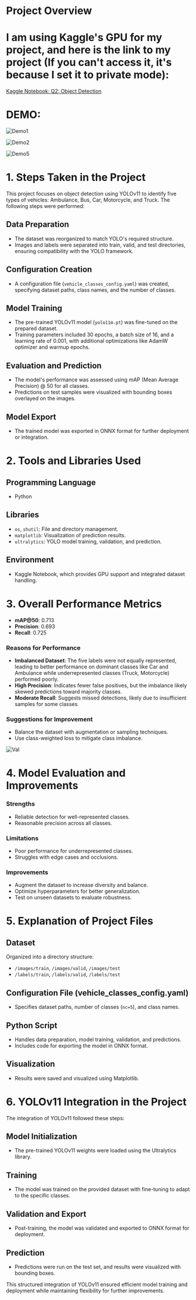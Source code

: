 # Project Overview

# I am using Kaggle's GPU for my project, and here is the link to my project (If you can't access it, it's because I set it to private mode): 
[Kaggle Notebook: Q2: Object Detection](https://www.kaggle.com/code/nguyenquyetgiangson/q2-object-detection)

# DEMO:
![Demo1](https://github.com/GiangSon-5/Object_Detection_with_YOLOV11/blob/main/images/demo1.jpg)

![Demo2](https://github.com/GiangSon-5/Object_Detection_with_YOLOV11/blob/main/images/demo2.jpg)

![Demo5](https://github.com/GiangSon-5/Object_Detection_with_YOLOV11/blob/main/images/demo5.jpg)

# 1. Steps Taken in the Project

This project focuses on object detection using YOLOv11 to identify five types of vehicles: Ambulance, Bus, Car, Motorcycle, and Truck. The following steps were performed:

## Data Preparation
- The dataset was reorganized to match YOLO's required structure.
- Images and labels were separated into train, valid, and test directories, ensuring compatibility with the YOLO framework.

## Configuration Creation
- A configuration file (`vehicle_classes_config.yaml`) was created, specifying dataset paths, class names, and the number of classes.

## Model Training
- The pre-trained YOLOv11 model (`yolo11m.pt`) was fine-tuned on the prepared dataset.
- Training parameters included 30 epochs, a batch size of 16, and a learning rate of 0.001, with additional optimizations like AdamW optimizer and warmup epochs.

## Evaluation and Prediction
- The model's performance was assessed using mAP (Mean Average Precision) @ 50 for all classes.
- Predictions on test samples were visualized with bounding boxes overlayed on the images.

## Model Export
- The trained model was exported in ONNX format for further deployment or integration.

# 2. Tools and Libraries Used

## Programming Language
- Python

## Libraries
- `os`, `shutil`: File and directory management.
- `matplotlib`: Visualization of prediction results.
- `ultralytics`: YOLO model training, validation, and prediction.

## Environment
- Kaggle Notebook, which provides GPU support and integrated dataset handling.

# 3. Overall Performance Metrics
- **mAP@50**: 0.713
- **Precision**: 0.693
- **Recall**: 0.725

### Reasons for Performance
- **Imbalanced Dataset**: The five labels were not equally represented, leading to better performance on dominant classes like Car and Ambulance while underrepresented classes (Truck, Motorcycle) performed poorly.
- **High Precision**: Indicates fewer false positives, but the imbalance likely skewed predictions toward majority classes.
- **Moderate Recall**: Suggests missed detections, likely due to insufficient samples for some classes.

### Suggestions for Improvement
- Balance the dataset with augmentation or sampling techniques.
- Use class-weighted loss to mitigate class imbalance.

![Val](https://github.com/GiangSon-5/Object_Detection_with_YOLOV11/blob/main/images/val.jpg)

# 4. Model Evaluation and Improvements
### Strengths
- Reliable detection for well-represented classes.
- Reasonable precision across all classes.

### Limitations
- Poor performance for underrepresented classes.
- Struggles with edge cases and occlusions.

### Improvements
- Augment the dataset to increase diversity and balance.
- Optimize hyperparameters for better generalization.
- Test on unseen datasets to evaluate robustness.

# 5. Explanation of Project Files

## Dataset
Organized into a directory structure:
- `/images/train`, `/images/valid`, `/images/test`
- `/labels/train`, `/labels/valid`, `/labels/test`

## Configuration File (vehicle_classes_config.yaml)
- Specifies dataset paths, number of classes (`nc=5`), and class names.

## Python Script
- Handles data preparation, model training, validation, and predictions.
- Includes code for exporting the model in ONNX format.

## Visualization
- Results were saved and visualized using Matplotlib.

# 6. YOLOv11 Integration in the Project

The integration of YOLOv11 followed these steps:

## Model Initialization
- The pre-trained YOLOv11 weights were loaded using the Ultralytics library.

## Training
- The model was trained on the provided dataset with fine-tuning to adapt to the specific classes.

## Validation and Export
- Post-training, the model was validated and exported to ONNX format for deployment.

## Prediction
- Predictions were run on the test set, and results were visualized with bounding boxes.

This structured integration of YOLOv11 ensured efficient model training and deployment while maintaining flexibility for further improvements.














